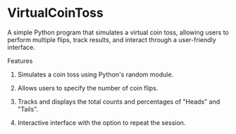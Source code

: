 # VirtualCoinToss

A simple Python program that simulates a virtual coin toss, allowing users to perform multiple flips, track results, and interact through a user-friendly interface.

Features

1. Simulates a coin toss using Python's random module.

2. Allows users to specify the number of coin flips.

3. Tracks and displays the total counts and percentages of "Heads" and "Tails".

4. Interactive interface with the option to repeat the session.

